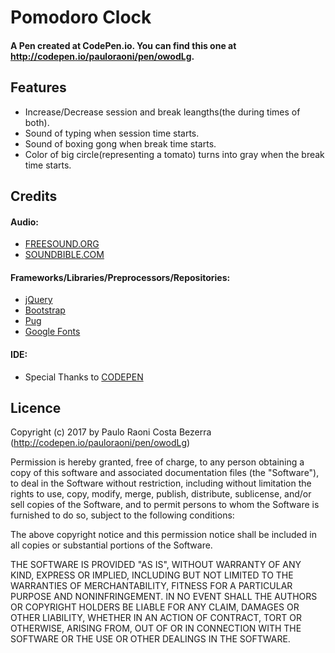 # Pomodoro Clock

#### A Pen created at CodePen.io. You can find this one at http://codepen.io/pauloraoni/pen/owodLg.

## Features
- Increase/Decrease session and break leangths(the during times of both).
- Sound of typing when session time starts.
- Sound of boxing gong when break time starts.
- Color of big circle(representing a tomato) turns into gray when the break time starts.

## Credits

#### Audio:
- [FREESOUND.ORG](http://freesound.org/)
- [SOUNDBIBLE.COM](http://soundbible.com/)

#### Frameworks/Libraries/Preprocessors/Repositories:
- [jQuery](https://jquery.com/)
- [Bootstrap](https://v4-alpha.getbootstrap.com/)
- [Pug](https://pugjs.org/api/getting-started.html)
- [Google Fonts](https://fonts.google.com)

#### IDE:
- Special Thanks to [CODEPEN](https://codepen.io/)


## Licence

Copyright (c) 2017 by Paulo Raoni Costa Bezerra (http://codepen.io/pauloraoni/pen/owodLg)

Permission is hereby granted, free of charge, to any person obtaining a copy of this software and associated documentation files (the "Software"), to deal in the Software without restriction, including without limitation the rights to use, copy, modify, merge, publish, distribute, sublicense, and/or sell copies of the Software, and to permit persons to whom the Software is furnished to do so, subject to the following conditions:

The above copyright notice and this permission notice shall be included in all copies or substantial portions of the Software.

THE SOFTWARE IS PROVIDED "AS IS", WITHOUT WARRANTY OF ANY KIND, EXPRESS OR IMPLIED, INCLUDING BUT NOT LIMITED TO THE WARRANTIES OF MERCHANTABILITY, FITNESS FOR A PARTICULAR PURPOSE AND NONINFRINGEMENT. IN NO EVENT SHALL THE AUTHORS OR COPYRIGHT HOLDERS BE LIABLE FOR ANY CLAIM, DAMAGES OR OTHER LIABILITY, WHETHER IN AN ACTION OF CONTRACT, TORT OR OTHERWISE, ARISING FROM, OUT OF OR IN CONNECTION WITH THE SOFTWARE OR THE USE OR OTHER DEALINGS IN THE SOFTWARE.
